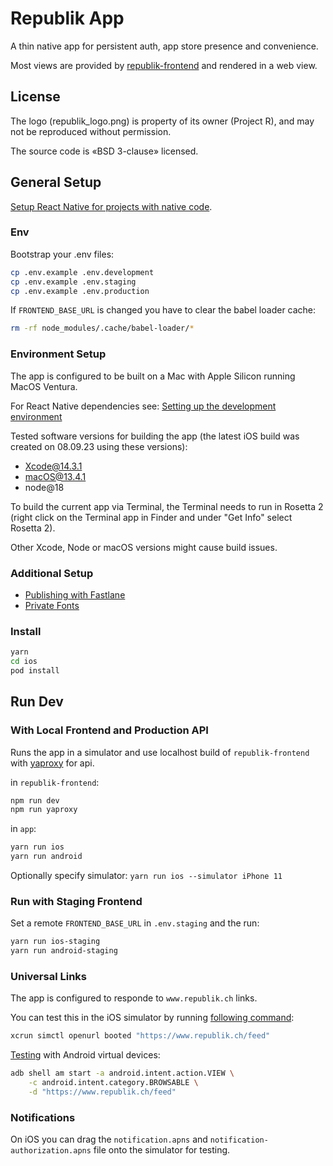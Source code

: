 # Republik App

A thin native app for persistent auth, app store presence and convenience.

Most views are provided by [republik-frontend](https://github.com/republik/plattform/tree/main/apps/www) and rendered in a web view.

## License

The logo (republik_logo.png) is property of its owner (Project R), and may not be reproduced without permission.

The source code is «BSD 3-clause» licensed.

## General Setup

[Setup React Native for projects with native code](https://facebook.github.io/react-native/docs/getting-started.html).

### Env

Bootstrap your .env files:

```sh
cp .env.example .env.development
cp .env.example .env.staging
cp .env.example .env.production
```

If `FRONTEND_BASE_URL` is changed you have to clear the babel loader cache:

```sh
rm -rf node_modules/.cache/babel-loader/*
```

### Environment Setup
The app is configured to be built on a Mac with Apple Silicon running MacOS Ventura.  

For React Native dependencies see: [Setting up the development environment](https://reactnative.dev/docs/environment-setup?package-manager=yarn&guide=native)

Tested software versions for building the app (the latest iOS build was created on 08.09.23 using these versions):
- Xcode@14.3.1
- macOS@13.4.1
- node@18
 
To build the current app via Terminal, the Terminal needs to run in Rosetta 2 (right click on the Terminal app in Finder and under "Get Info" select Rosetta 2).

Other Xcode, Node or macOS versions might cause build issues.

### Additional Setup

- [Publishing with Fastlane](docs/publishing.md)
- [Private Fonts](docs/fonts.md)

### Install

```sh
yarn
cd ios
pod install
```

## Run Dev

### With Local Frontend and Production API

Runs the app in a simulator and use localhost build of `republik-frontend` with [yaproxy](https://github.com/orbiting/proxy) for api. 

in `republik-frontend`:

```sh
npm run dev
npm run yaproxy
```

in `app`:

```sh
yarn run ios
yarn run android
```

Optionally specify simulator: `yarn run ios --simulator iPhone 11`

### Run with Staging Frontend

Set a remote `FRONTEND_BASE_URL` in `.env.staging` and the run:

```sh
yarn run ios-staging
yarn run android-staging
```

### Universal Links

The app is configured to responde to `www.republik.ch` links.

You can test this in the iOS simulator by running [following command](https://objectivetidbits.com/working-with-universal-links-on-ios-simulator-adffb7767801):

```sh
xcrun simctl openurl booted "https://www.republik.ch/feed"
```

[Testing](https://developer.android.com/training/app-links/verify-site-associations#testing) with Android virtual devices:

```sh
adb shell am start -a android.intent.action.VIEW \
    -c android.intent.category.BROWSABLE \
    -d "https://www.republik.ch/feed"
```

### Notifications

On iOS you can drag the `notification.apns` and `notification-authorization.apns` file onto the simulator for testing.

